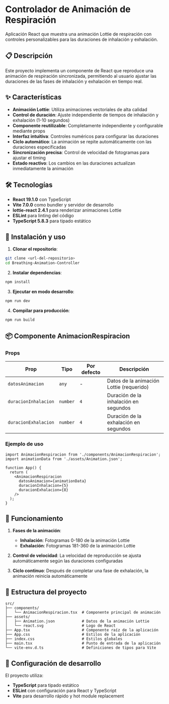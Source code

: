 # Controlador de Animación de Respiración

Aplicación React que muestra una animación Lottie de respiración con controles personalizables para las duraciones de inhalación y exhalación.

## 📋 Descripción

Este proyecto implementa un componente de React que reproduce una animación de respiración sincronizada, permitiendo al usuario ajustar las duraciones de las fases de inhalación y exhalación en tiempo real.

## ✨ Características

- **Animación Lottie**: Utiliza animaciones vectoriales de alta calidad
- **Control de duración**: Ajuste independiente de tiempos de inhalación y exhalación (1-10 segundos)
- **Componente reutilizable**: Completamente independiente y configurable mediante props
- **Interfaz intuitiva**: Controles numéricos para configurar las duraciones
- **Ciclo automático**: La animación se repite automáticamente con las duraciones especificadas
- **Sincronización precisa**: Control de velocidad de fotogramas para ajustar el timing
- **Estado reactivo**: Los cambios en las duraciones actualizan inmediatamente la animación

## 🛠️ Tecnologías

- **React 19.1.0** con TypeScript
- **Vite 7.0.0** como bundler y servidor de desarrollo
- **lottie-react 2.4.1** para renderizar animaciones Lottie
- **ESLint** para linting del código
- **TypeScript 5.8.3** para tipado estático

## 🚀 Instalación y uso

1. **Clonar el repositorio**:
```bash
git clone <url-del-repositorio>
cd Breathing-Animation-Controller
```

2. **Instalar dependencias**:
```bash
npm install
```

3. **Ejecutar en modo desarrollo**:
```bash
npm run dev
```

4. **Compilar para producción**:
```bash
npm run build
```

## 📦 Componente AnimacionRespiracion

### Props

| Prop | Tipo | Por defecto | Descripción |
|------|------|-------------|-------------|
| `datosAnimacion` | `any` | - | Datos de la animación Lottie (requerido) |
| `duracionInhalacion` | `number` | `4` | Duración de la inhalación en segundos |
| `duracionExhalacion` | `number` | `4` | Duración de la exhalación en segundos |

### Ejemplo de uso

```tsx
import AnimacionRespiracion from './components/AnimacionRespiracion';
import animationData from './assets/Animation.json';

function App() {
  return (
    <AnimacionRespiracion 
      datosAnimacion={animationData}
      duracionInhalacion={5}
      duracionExhalacion={8}
    />
  );
}
```

## 🎯 Funcionamiento

1. **Fases de la animación**:
   - **Inhalación**: Fotogramas 0-180 de la animación Lottie
   - **Exhalación**: Fotogramas 181-360 de la animación Lottie

2. **Control de velocidad**: La velocidad de reproducción se ajusta automáticamente según las duraciones configuradas

3. **Ciclo continuo**: Después de completar una fase de exhalación, la animación reinicia automáticamente

## 📁 Estructura del proyecto

```
src/
├── components/
│   └── AnimacionRespiracion.tsx  # Componente principal de animación
├── assets/
│   ├── Animation.json            # Datos de la animación Lottie
│   └── react.svg                 # Logo de React
├── App.tsx                       # Componente raíz de la aplicación
├── App.css                       # Estilos de la aplicación
├── index.css                     # Estilos globales
├── main.tsx                      # Punto de entrada de la aplicación
└── vite-env.d.ts                 # Definiciones de tipos para Vite
```

## 🔧 Configuración de desarrollo

El proyecto utiliza:
- **TypeScript** para tipado estático
- **ESLint** con configuración para React y TypeScript
- **Vite** para desarrollo rápido y hot module replacement
